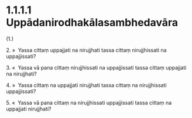 # 1.1.1.1 Uppādanirodhakālasambhedavāra

(1.)

2\. »  Yassa cittaṃ uppajjati na nirujjhati tassa cittaṃ nirujjhissati na uppajjissati?

3\. «  Yassa vā pana cittaṃ nirujjhissati na uppajjissati tassa cittaṃ uppajjati na nirujjhati?

4\. »  Yassa cittaṃ na uppajjati nirujjhati tassa cittaṃ na nirujjhissati uppajjissati?

5\. «  Yassa vā pana cittaṃ na nirujjhissati uppajjissati tassa cittaṃ na uppajjati nirujjhati?
